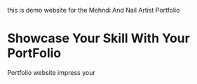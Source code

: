 this is demo website for the Mehndi And Nail Artist Portfolio
<br/>
<h1>Showcase Your Skill With Your PortFolio</h1>

<p>Portfolio website impress your</p>
